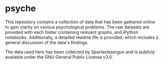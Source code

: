 # psyche

This repository contains a collection of data that has been gathered online to gain clarity on various psychological problems. The raw datasets are provided with each folder containing relevant graphs, and iPython notebooks. Additionally, a detailed readme file is provided, which includes a general discussion of the data's findings.

The data used here has been collected by Spartanlasergun and is publicly available under the GNU General Public License v3.0.
